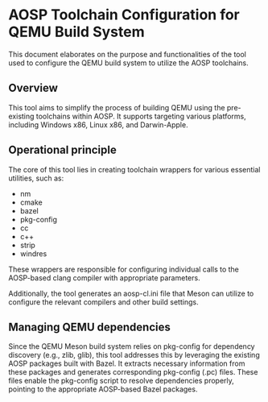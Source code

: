 # AOSP Toolchain Configuration for QEMU Build System

This document elaborates on the purpose and functionalities of the tool used to configure the QEMU build system to utilize the AOSP toolchains.

## Overview

This tool aims to simplify the process of building QEMU using the pre-existing toolchains within AOSP. It supports targeting various platforms, including Windows x86, Linux x86, and Darwin-Apple.

## Operational principle

The core of this tool lies in creating toolchain wrappers for various essential utilities, such as:

- nm
- cmake
- bazel
- pkg-config
- cc
- c++
- strip
- windres

These wrappers are responsible for configuring individual calls to the AOSP-based clang compiler with appropriate parameters.

Additionally, the tool generates an aosp-cl.ini file that Meson can utilize to configure the relevant compilers and other build settings.

## Managing QEMU dependencies

Since the QEMU Meson build system relies on pkg-config for dependency discovery (e.g., zlib, glib), this tool addresses this by leveraging the existing AOSP packages built with Bazel. It extracts necessary information from these packages and generates corresponding pkg-config (.pc) files. These files enable the pkg-config script to resolve dependencies properly, pointing to the appropriate AOSP-based Bazel packages.
